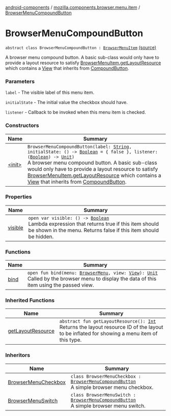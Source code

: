 [android-components](../../index.md) / [mozilla.components.browser.menu.item](../index.md) / [BrowserMenuCompoundButton](./index.md)

# BrowserMenuCompoundButton

`abstract class BrowserMenuCompoundButton : `[`BrowserMenuItem`](../../mozilla.components.browser.menu/-browser-menu-item/index.md) [(source)](https://github.com/mozilla-mobile/android-components/blob/master/components/browser/menu/src/main/java/mozilla/components/browser/menu/item/BrowserMenuCompoundButton.kt#L22)

A browser menu compound button. A basic sub-class would only have to provide a layout resource to
satisfy [BrowserMenuItem.getLayoutResource](../../mozilla.components.browser.menu/-browser-menu-item/get-layout-resource.md) which contains a [View](https://developer.android.com/reference/android/view/View.html) that inherits from [CompoundButton](https://developer.android.com/reference/android/widget/CompoundButton.html).

### Parameters

`label` - The visible label of this menu item.

`initialState` - The initial value the checkbox should have.

`listener` - Callback to be invoked when this menu item is checked.

### Constructors

| Name | Summary |
|---|---|
| [&lt;init&gt;](-init-.md) | `BrowserMenuCompoundButton(label: `[`String`](https://kotlinlang.org/api/latest/jvm/stdlib/kotlin/-string/index.html)`, initialState: () -> `[`Boolean`](https://kotlinlang.org/api/latest/jvm/stdlib/kotlin/-boolean/index.html)` = { false }, listener: (`[`Boolean`](https://kotlinlang.org/api/latest/jvm/stdlib/kotlin/-boolean/index.html)`) -> `[`Unit`](https://kotlinlang.org/api/latest/jvm/stdlib/kotlin/-unit/index.html)`)`<br>A browser menu compound button. A basic sub-class would only have to provide a layout resource to satisfy [BrowserMenuItem.getLayoutResource](../../mozilla.components.browser.menu/-browser-menu-item/get-layout-resource.md) which contains a [View](https://developer.android.com/reference/android/view/View.html) that inherits from [CompoundButton](https://developer.android.com/reference/android/widget/CompoundButton.html). |

### Properties

| Name | Summary |
|---|---|
| [visible](visible.md) | `open var visible: () -> `[`Boolean`](https://kotlinlang.org/api/latest/jvm/stdlib/kotlin/-boolean/index.html)<br>Lambda expression that returns true if this item should be shown in the menu. Returns false if this item should be hidden. |

### Functions

| Name | Summary |
|---|---|
| [bind](bind.md) | `open fun bind(menu: `[`BrowserMenu`](../../mozilla.components.browser.menu/-browser-menu/index.md)`, view: `[`View`](https://developer.android.com/reference/android/view/View.html)`): `[`Unit`](https://kotlinlang.org/api/latest/jvm/stdlib/kotlin/-unit/index.html)<br>Called by the browser menu to display the data of this item using the passed view. |

### Inherited Functions

| Name | Summary |
|---|---|
| [getLayoutResource](../../mozilla.components.browser.menu/-browser-menu-item/get-layout-resource.md) | `abstract fun getLayoutResource(): `[`Int`](https://kotlinlang.org/api/latest/jvm/stdlib/kotlin/-int/index.html)<br>Returns the layout resource ID of the layout to be inflated for showing a menu item of this type. |

### Inheritors

| Name | Summary |
|---|---|
| [BrowserMenuCheckbox](../-browser-menu-checkbox/index.md) | `class BrowserMenuCheckbox : `[`BrowserMenuCompoundButton`](./index.md)<br>A simple browser menu checkbox. |
| [BrowserMenuSwitch](../-browser-menu-switch/index.md) | `class BrowserMenuSwitch : `[`BrowserMenuCompoundButton`](./index.md)<br>A simple browser menu switch. |

